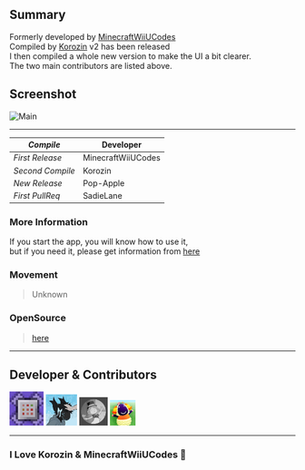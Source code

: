 ## Summary

Formerly developed by [MinecraftWiiUCodes](https://github.com/MinecraftWiiUCodes)  
Compiled by [Korozin](https://github.com/Korozin) v2 has been released  
I then compiled a whole new version to make the UI a bit clearer.  
The two main contributors are listed above.  

## Screenshot

<img width="383" alt="Main" src="https://user-images.githubusercontent.com/101918076/201362212-74aacc32-60be-4d31-b53e-2f86c46d3ae3.png">

---

| _Compile_ | Developer |
----|----
| _First Release_ | MinecraftWiiUCodes |
| _Second Compile_ | Korozin |
| _New Release_ | Pop-Apple |
| _First PullReq_ | SadieLane |

### More Information

If you start the app, you will know how to use it,  
but if you need it, please get information from [here](https://github.com/Korozin/Minecraft-Wii-U-Pixel-Art-Tool#minecraft-wii-u-pixel-art-tool)

### Movement

> Unknown

### OpenSource

> [here](https://github.com/Korozin/Minecraft-Wii-U-Pixel-Art-Tool/tree/main/src)

---

## Developer & Contributors

<p align="left">

<img src="https://github.com/Pop-Apple/Minecraft-WiiU-Pixel-Art-Tool/blob/main/Image%20Icon/MinecraftWiiUCodes.png" width="60px" Height="60px">
<img src="https://github.com/Pop-Apple/Minecraft-WiiU-Pixel-Art-Tool/blob/main/Image%20Icon/Korozin.jpg" width="55px" Height="55px">
<img src="https://github.com/Pop-Apple/Minecraft-WiiU-Pixel-Art-Tool/blob/main/Image%20Icon/Pop-Apple.png" width="50px" Height="50px">
<img src="https://github.com/Pop-Apple/Minecraft-WiiU-Pixel-Art-Tool/blob/main/Image%20Icon/SadieLane.png" width="45px" Height="45px">

</p>

---

### I Love Korozin & MinecraftWiiUCodes 🤍

